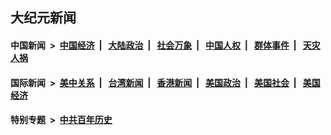 ## 大纪元新闻

#### 中国新闻 &nbsp;>&nbsp; [中国经济](indexes/ncid283/README.md?09102045) &nbsp;| &nbsp; [大陆政治](indexes/ncid277/README.md?09102045) &nbsp;| &nbsp; [社会万象](indexes/ncid282/README.md?09102045) &nbsp;| &nbsp; [中国人权](indexes/ncid278/README.md?09102045) &nbsp;| &nbsp; [群体事件](indexes/ncid279/README.md?09102045) &nbsp;| &nbsp; [天灾人祸](indexes/ncid280/README.md?09102045)

#### 国际新闻 &nbsp;>&nbsp; [美中关系](indexes/nf1412576/README.md?09102045) &nbsp;| &nbsp; [台湾新闻](indexes/ncid1349361/README.md?09102045) &nbsp;| &nbsp; [香港新闻](indexes/ncid1349362/README.md?09102045) &nbsp;| &nbsp; [美国政治](indexes/ncid1078159/README.md?09102045) &nbsp;| &nbsp; [美国社会](indexes/ncid1078160/README.md?09102045) &nbsp;| &nbsp; [美国经济](indexes/ncid1078158/README.md?09102045)

#### 特别专题 &nbsp;>&nbsp; [中共百年历史](https://github.com/easy2view/epoch-special/blob/master/README.md?09102045)  
